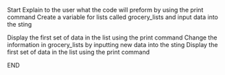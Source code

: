 Start
Explain to the user what the code will preform by using the print command 
Create a variable for lists called grocery_lists and input data into the sting

Display the first set of data in the list using the print command 
Change the information in grocery_lists by inputting new data into the sting
Display the first set of data in the list using the print command 

END

